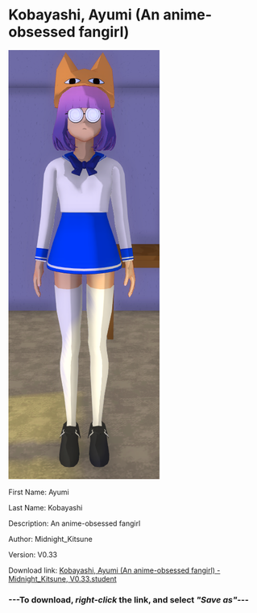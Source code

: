 # Kobayashi, Ayumi (An anime-obsessed fangirl)

<img src = "https://raw.githubusercontent.com/Arbiter1223/Daigaku-Gurashi-Custom-Students/master/Students/Files/Kobayashi%2C%20Ayumi%20(An%20anime-obsessed%20fangirl).png">

First Name: Ayumi

Last Name: Kobayashi

Description: An anime-obsessed fangirl

Author: Midnight_Kitsune

Version: V0.33

Download link: <a href="https://raw.githubusercontent.com/Arbiter1223/Daigaku-Gurashi-Custom-Students/master/Students/Files/Kobayashi%2C%20Ayumi%20(An%20anime-obsessed%20fangirl)%20-%20Midnight_Kitsune%2C%20V0.33.student">Kobayashi, Ayumi (An anime-obsessed fangirl) - Midnight_Kitsune, V0.33.student</a>

### ---**To download, _right-click_ the link, and select _"Save as"_**---
